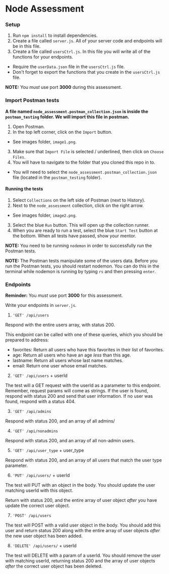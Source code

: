 # Node Assessment

### Setup

1. Run ```npm install``` to install dependencies.
2. Create a file called ```server.js```. All of your server code and endpoints will be in this file.
3. Create a file called ```usersCtrl.js```.  In this file you will write all of the functions for your endpoints.
  - Require the ```userData.json``` file in the ```usersCtrl.js``` file.
  - Don't forget to export the functions that you create in the ```usersCtrl.js``` file.

**NOTE:** You *must* use port **3000** during this assessment.    

### Import Postman tests

**A file named ```node_assessment.postman_collection.json``` is inside the ```postman_testing``` folder. We will import this file in postman.**

1. Open Postman.
2. In the top left corner, click on the ```Import``` button.
  - See images folder, ```image1.png```.
3. Make sure that ```Import File``` is selected / underlined, then click on ```Choose Files```.
4. You will have to navigate to the folder that you cloned this repo in to.
  - You will need to select the ```node_assessment.postman_collection.json``` file (located in the ```postman_testing``` folder).

#### Running the tests

1. Select ```Collections``` on the left side of Postman (next to History).
2. Next to the ```node_assessment``` collection, click on the right arrow.
  - See images folder, ```image2.png```.
3. Select the blue ```Run``` button. This will open up the collection runner.
4. When you are ready to run a test, select the blue ```Start Test``` button at the bottom. When all tests have passed, show your mentor.

**NOTE:** You need to be running ```nodemon``` in order to successfully run the Postman tests.

**NOTE:** The Postman tests manipulate some of the users data. Before you run the Postman tests, you should restart nodemon. You can do this in the terminal while nodemon is running by typing ```rs``` and then pressing ```enter```.

### Endpoints

**Reminder:** You *must* use port **3000** for this assessment.

Write your endpoints in ```server.js```.

1. ```'GET' /api/users```

Respond with the entire users array, with status 200.

This endpoint can be called with one of these queries, which you should be prepared to address:

- favorites: Return all users who have this favorites in their list of favorites.
- age: Return all users who have an age *less* than this age.
- lastname: Return all users whose last name matches.
- email: Return one user whose email matches.

2. ```'GET' /api/users``` + userId

The test will a GET request with the userId as a parameter to this endpoint. Remember, request params will come as strings. If the user is found, respond with status 200 and send that user information. If no user was found, respond with a status 404.

3. ```'GET' /api/admins```

Respond with status 200, and an array of all admins/

4. ```'GET' /api/nonadmins```

Respond with status 200, and an array of all non-admin users.

5. ```'GET' /api/user_type``` + user_type

Respond with status 200, and an array of all users that match the user type parameter.

6. ```'PUT' /api/users/``` + userId

The test will PUT with an object in the body. You should update the user matching userId with this object.

Return with status 200, and the entire array of user object *after* you have update the correct user object.

7. ```'POST' /api/users```

The test will POST with a valid user object in the body. You should add this user and return status 200 along with the entire array of user objects *after* the new user object has been added.

8. ```'DELETE' /api/users/``` + userId

The test will DELETE with a param of a userId. You should remove the user with matching userId, returning status 200 and the array of user objects *after* the correct user object has been deleted.

